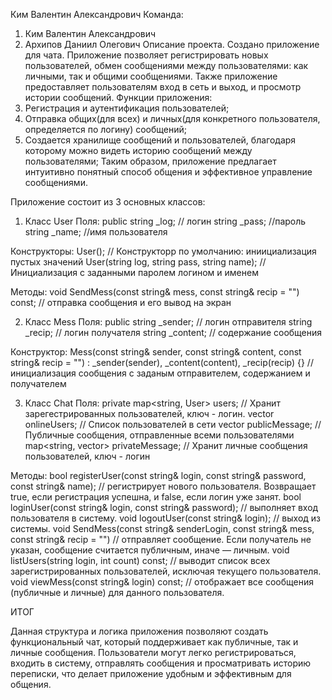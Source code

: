 Ким Валентин Александрович
Команда: 
1) Ким Валентин Александрович
2) Архипов Даниил Олегович
Описание проекта.
Создано приложение для чата. Приложение позволяет регистрировать новых пользователей, обмен сообщениями между пользователями: как личными, так и общими сообщениями.
Также приложение предоставляет пользователям вход в сеть и выход, и просмотр истории сообщений.
Функции приложения:
1) Регистрация и аутентификация пользователей;
2) Отправка общих(для всех) и личных(для конкретного пользователя, определяется по логину) сообщений;
3) Создается хранилище сообщений и пользователей, благодаря которому можно видеть историю сообщений между пользователями;
 Таким образом, приложение предлагает интуитивно понятный способ общения и эффективное управление сообщениями.

Приложение состоит из 3 основных классов:
1) Класс User
Поля:
public
string _log; // логин
string _pass; //пароль
string _name; //имя пользователя

Конструкторы:
User(); // Конструкторр по умолчанию: иниициализация пустых значений
User(string log, string pass, string name); // Инициализация с заданными паролем логином и именем

Методы:
void SendMess(const string& mess, const string& recip = "") const; // отправка сообщения и его вывод на экран

2) Класс Mess
Поля:
public
string _sender; // логин отправителя
string _recip; // логин получателя
string _content; // содержание сообщения

Конструктор:
Mess(const string& sender, const string& content, const string& recip = "") : _sender(sender), _content(content), _recip(recip) {} // инициализация сообщения с заданым отправителем, содержанием и получателем

3) Класс Chat
Поля:
private
map<string, User> users; // Хранит зарегестрированных пользователей, ключ - логин.
vector<string> onlineUsers; // Список пользователей в сети
vector<Mess> publicMessage; // Публичные сообщения, отправленные всеми пользователями
map<string, vector<Mess>> privateMessage; // Хранит личные сообщения пользователей, ключ - логин

Методы:
bool registerUser(const string& login, const string& password, const string& name); // регистрирует нового пользователя. Возвращает true, если регистрация успешна, и false, если логин уже занят.
bool loginUser(const string& login, const string& password); // выполняет вход пользователя в систему.
void logoutUser(const string& login); // выход из системы.
void SendMess(const string& senderLogin, const string& mess, const string& recip = "") // отправляет сообщение. Если получатель не указан, сообщение считается публичным, иначе — личным.
void listUsers(string login, int count) const; // выводит список всех зарегистрированных пользователей, исключая текущего пользователя.
void viewMess(const string& login) const; // отображает все сообщения (публичные и личные) для данного пользователя.

ИТОГ

Данная структура и логика приложения позволяют создать функциональный чат, который поддерживает как публичные, так и личные сообщения. Пользователи могут легко регистрироваться, входить в систему, отправлять сообщения и просматривать 
историю переписки, что делает приложение удобным и эффективным для общения.
